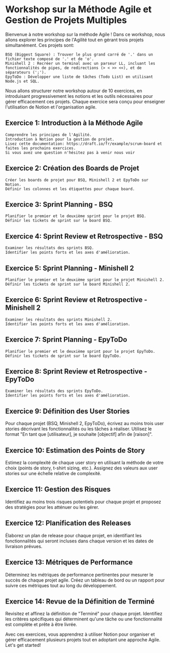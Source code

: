 # Workshop sur la Méthode Agile et Gestion de Projets Multiples

Bienvenue à notre workshop sur la méthode Agile ! Dans ce workshop, nous allons explorer les principes de l'Agilité tout en gérant trois projets simultanément. Ces projets sont:

    BSQ (Biggest Square) : Trouver le plus grand carré de '.' dans un fichier texte composé de '.' et de 'o'.
    Minishell 2 : Recréer un terminal avec un parseur LL, incluant les fonctionnalités de pipes, de redirections (> < >> <<), et de séparateurs (';').
    EpyToDo : Développer une liste de tâches (Todo List) en utilisant Node.js et SQL.

Nous allons structurer notre workshop autour de 10 exercices, en introduisant progressivement les notions et les outils nécessaires pour gérer efficacement ces projets. Chaque exercice sera conçu pour enseigner l'utilisation de Notion et l'organisation agile.

## Exercice 1: Introduction à la Méthode Agile

    Comprendre les principes de l'Agilité.
    Introduction à Notion pour la gestion de projet.
    Lisez cette documentation: https://draft.io/fr/example/scrum-board et faites les prochains exercices.
    Si vous avez une question n'hésitez pas à venir nous voir

## Exercice 2: Création des Boards de Projet

    Créer les boards de projet pour BSQ, Minishell 2 et EpyToDo sur Notion.
    Définir les colonnes et les étiquettes pour chaque board.

## Exercice 3: Sprint Planning - BSQ

    Planifier le premier et le deuxième sprint pour le projet BSQ.
    Définir les tickets de sprint sur le board BSQ.

## Exercice 4: Sprint Review et Retrospective - BSQ

    Examiner les résultats des sprints BSQ.
    Identifier les points forts et les axes d'amélioration.

## Exercice 5: Sprint Planning - Minishell 2

    Planifier le premier et le deuxième sprint pour le projet Minishell 2.
    Définir les tickets de sprint sur le board Minishell 2.

## Exercice 6: Sprint Review et Retrospective - Minishell 2

    Examiner les résultats des sprints Minishell 2.
    Identifier les points forts et les axes d'amélioration.

## Exercice 7: Sprint Planning - EpyToDo

    Planifier le premier et le deuxième sprint pour le projet EpyToDo.
    Définir les tickets de sprint sur le board EpyToDo.

## Exercice 8: Sprint Review et Retrospective - EpyToDo

    Examiner les résultats des sprints EpyToDo.
    Identifier les points forts et les axes d'amélioration.

## Exercice 9: Définition des User Stories

   Pour chaque projet (BSQ, Minishell 2, EpyToDo), écrivez au moins trois user stories décrivant les fonctionnalités ou les tâches à réaliser. Utilisez le format "En tant que [utilisateur], je souhaite [objectif] afin de [raison]".

## Exercice 10: Estimation des Points de Story

   Estimez la complexité de chaque user story en utilisant la méthode de votre choix (points de story, t-shirt sizing, etc.). Assignez des valeurs aux user stories sur une échelle relative de complexité.

## Exercice 11: Gestion des Risques

   Identifiez au moins trois risques potentiels pour chaque projet et proposez des stratégies pour les atténuer ou les gérer.

## Exercice 12: Planification des Releases

   Élaborez un plan de release pour chaque projet, en identifiant les fonctionnalités qui seront incluses dans chaque version et les dates de livraison prévues.

## Exercice 13: Métriques de Performance

   Déterminez les métriques de performance pertinentes pour mesurer le succès de chaque projet agile. Créez un tableau de bord ou un rapport pour suivre ces métriques tout au long du développement.

## Exercice 14: Revue de la Définition de Terminé

   Revisitez et affinez la définition de "Terminé" pour chaque projet. Identifiez les critères spécifiques qui déterminent qu'une tâche ou une fonctionnalité est complète et prête à être livrée.

Avec ces exercices, vous apprendrez à utiliser Notion pour organiser et gérer efficacement plusieurs projets tout en adoptant une approche Agile. Let's get started!
